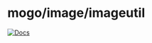 # mogo/image/imageutil

[![Docs][docs-godoc-svg]][docs-godoc-url]

 [docs-godoc-svg]: https://pkg.go.dev/badge/github.com/grokify/mogo
 [docs-godoc-url]: https://pkg.go.dev/github.com/grokify/mogo/image/imageutil
